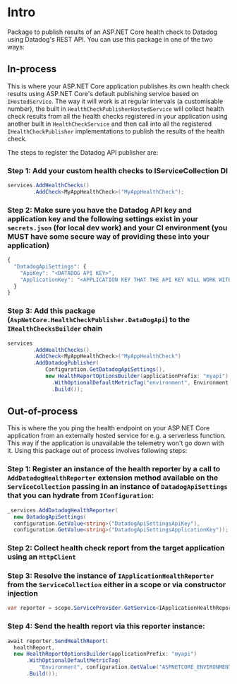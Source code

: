 # Intro

Package to publish results of an ASP.NET Core health check to Datadog using Datadog's REST API. You can use this package in one of the two ways:

## In-process

This is where your ASP.NET Core application publishes its own health check results using  ASP.NET Core's default publishing service based on `IHostedService`. The way it will work is at regular intervals (a customisable number), the built in `HealthCheckPublisherHostedService` will collect health check results from all the health checks registered in your application using another built in `HealthCheckService` and then call into all the registered `IHealthCheckPublisher` implementations to publish the results of the health check.

The steps to register the Datadog API publisher are:

### Step 1: Add your custom health checks to IServiceCollection DI

```csharp
services.AddHealthChecks()
        .AddCheck<MyAppHealthCheck>("MyAppHealthCheck");        
```

### Step 2: Make sure you have the Datadog API key and application key and the following settings exist in your `secrets.json` (for local dev work) and your CI environment (you MUST have some secure way of providing these into your application)

```javascript
{
  "DatadogApiSettings": {
    "ApiKey": "<DATADOG API KEY>",
    "ApplicationKey": "<APPLICATION KEY THAT THE API KEY WILL WORK WITH>"
  }
}
```

### Step 3: Add this package (`AspNetCore.HealthCheckPublisher.DataDogApi`) to the `IHealthChecksBuilder` chain

```csharp
services
        .AddHealthChecks()
        .AddCheck<MyAppHealthCheck>("MyAppHealthCheck")
        .AddDatadogPublisher(
            Configuration.GetDatadogApiSettings(),
            new HealthReportOptionsBuilder(applicationPrefix: "myapi")
              .WithOptionalDefaultMetricTag("environment", Environment.EnvironmentName)
              .Build());
```

## Out-of-process

This is where the you ping the health endpoint on your ASP.NET Core application from an externally hosted service for e.g. a serverless function. This way if the application is unavailable the telemetry won't go down with it. Using this package out of process involves following steps:

### Step 1: Register an instance of the health reporter by a call to `AddDatadogHealthReporter` extension method available on the `ServiceCollection` passing in an instance of `DatadogApiSettings` that you can hydrate from `IConfiguration`:

```csharp
_services.AddDatadogHealthReporter(
  new DatadogApiSettings(
  configuration.GetValue<string>("DatadogApiSettingsApiKey"),
  configuration.GetValue<string>("DatadogApiSettingsApplicationKey"));                
```

### Step 2: Collect health check report from the target application using an `HttpClient`

### Step 3: Resolve the instance of `IApplicationHealthReporter` from the `ServiceCollection` either in a scope or via constructor injection

```csharp
var reporter = scope.ServiceProvider.GetService<IApplicationHealthReporter>();                
```

### Step 4: Send the health report via this reporter instance:

```csharp
await reporter.SendHealthReport(
  healthReport,
  new HealthReportOptionsBuilder(applicationPrefix: "myapi")
      .WithOptionalDefaultMetricTag(
          "Environment", configuration.GetValue("ASPNETCORE_ENVIRONMENT", "development"))
      .Build());
```